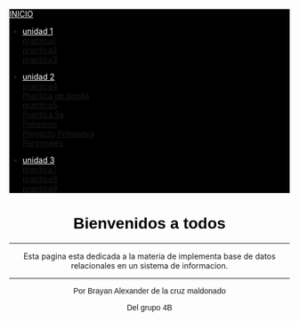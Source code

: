 <!DOCTYPE html>
<html lang="en"> <head>
    <meta charset="UTF-8">
    <meta http-equiv="X-UA-Compatible" content="IE=edge">
    <meta name="viewport" content="width=device-width, initial-scale=1.0">
    <script src="https://ajax.googleapis.com/ajax/libs/jquery/1.11.2/jquery.min.js"></script>
    <link rel="stylesheet" href="https://maxcdn.bootstrapcdn.com/bootstrap/3.3.1/css/bootstrap.min.css">
    <link rel="stylesheet" href="https://maxcdn.bootstrapcdn.com/bootstrap/3.3.1/css/bootstrap-theme.min.css">
    <script src="https://maxcdn.bootstrapcdn.com/bootstrap/3.3.1/js/bootstrap.min.js"></script>
    <link href="https://fonts.cdnfonts.com/css/atomic-kittens" rel="stylesheet">             
    </nav>
    <title>Brayan Alexander</title> </head><body> 
<nav class="navbar navbar-light" style="background-color: black;">
  <div class="container">
    <a class="navbar-brand" href="index.html" style="color:white;">INICIO</a>
  <div class="collaspe navbar-collaspe" id="navbarNavDropdown"><ul class="nav navbar-nav"><li class="nav-item dropdown">
        <a class="nav-link dropdown-toggle" href="index.html" href="navbarDropdownMenuLink" data-toggle="dropdown" aria-haspopup="true"
        aria-expanded="false" style="color: white;">unidad 1</a>
        <div class="dropdown-menu" aria-labelledby="navbarDropdownMenuLink">
          <a class="dropdown-item" href="http://localhost/Messi/Grupo4BProg/Bryan1.php/index.html">practica1</a><br>
          <a class="dropdown-item" href="http://localhost/Messi/Grupo4BProg/Bryan2.php/index.html">practica2</a><br>
          <a class="dropdown-item" href="http://localhost/Messi/Grupo4BProg/Bryan3.php/index.html">practica3</a></div></li></ul> <ul class="nav navbar-nav"> <li class="nav-item dropdown">
                <a class="nav-link dropdown-toggle" href="index.html" href="navbarDropdownMenuLink" data-toggle="dropdown" aria-haspopup="true"
                aria-expanded="false" style="color: white;">unidad 2</a>
                <div class="dropdown-menu" aria-labelledby="navbarDropdownMenuLink">
                  <a class="dropdown-item" href="http://localhost/Messi/Grupo4BProg/Bryan4.php/index.html">practica4</a><br>
                  <a class="dropdown-item" href="http://localhost/Messi/Grupo4BProg/Alexander.php/index.html">Practica de tienda</a><br>
                  <a class="dropdown-item" href="http://localhost/Messi/Grupo4BProg/Bryan5.php/index.html">practica5</a><br>
                  <a class="dropdown-item" href="http://localhost/Messi/Grupo4BProg/Bryan05a.php/index.html">Practica 5a</a><br>
                  <a class="dropdown-item" href="http://localhost/Messi/Grupo4BProg/Bryan6.html">Pokemon</a><br>
                  <a class="dropdown-item" href="http://localhost/Messi/Grupo4BProg/proyecto1.php/index.html">Proyecto Primavera</a><br>
                  <a class="dropdown-item" href="http://localhost/Messi/Grupo4BProg/personajes.php/index.html">Personajes</a><br></li></ul>
                    <ul class="nav navbar-nav"><li class="nav-item dropdown">
                        <a class="nav-link dropdown-toggle" href="index.html" href="navbarDropdownMenuLink" data-toggle="dropdown" aria-haspopup="true"
                        aria-expanded="false" style="color: white;">unidad 3</a>
                        <div class="dropdown-menu" aria-labelledby="navbarDropdownMenuLink">
                          <a class="dropdown-item" href="http://localhost/Messi/Grupo4BProg/Bryan7.html">practica7</a><br>
                          <a class="dropdown-item" href="http://localhost/Messi/Grupo4BProg/Bryan8.html">practica8</a><br>
                          <a class="dropdown-item" href="http://localhost/Messi/Grupo4BProg/Bryan9.html">practica9</a><br></li></ul></div></div></div></nav></div></div></div></nav>
    <div class="jumbotron">
  <h1 class="display-4"  style="text-align: center; color: black;font-family: 'Atomic Kittens', sans-serif;">Bienvenidos a todos</h1>     
  <hr class="my-4">
 <p class="lead" style="text-align: center;">Esta pagina esta dedicada a la materia de implementa base de datos relacionales en un sistema de informacion.</p>
<hr class="my-4">
<p style="text-align: center; font-family: Verdana, Geneva, Tahoma, sans-serif;">Por Brayan Alexander de la cruz maldonado</p>
<p style="text-align: center; font-family: Verdana, Geneva, Tahoma, sans-serif;">Del grupo 4B</p></div></body></html>

